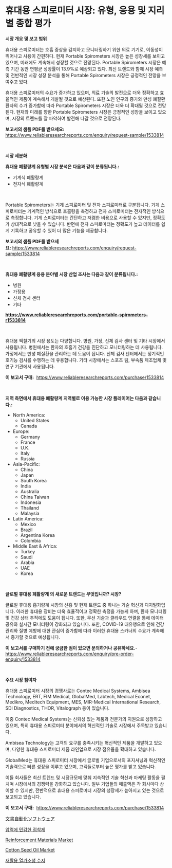 <p><h1>휴대용 스피로미터 시장: 유형, 응용 및 지리별 종합 평가</h1></p><p><strong>시장 개요 및 보고 범위</strong></p>
<p><p>휴대용 스피로미터는 호흡 증상을 감지하고 모니터링하기 위한 의료 기기로, 이동성이 뛰어나고 사용이 간편하다. 현재 Portable Spirometers 시장은 높은 성장세를 보이고 있으며, 미래에도 계속해서 성장할 것으로 전망된다. Portable Spirometers 시장은 예측 기간 동안 연평균 성장률이 13.9%로 예상되고 있다. 최신 트렌드와 함께 시장 예측 및 전반적인 시장 성장 분석을 통해 Portable Spirometers 시장은 긍정적인 전망을 보여주고 있다.</p><p>휴대용 스피로미터의 수요가 증가하고 있으며, 의료 기술의 발전으로 더욱 정확하고 효율적인 제품이 계속해서 개발될 것으로 예상된다. 또한 노인 인구의 증가와 만성 폐질환 환자의 수가 증가함에 따라 Portable Spirometers 시장은 더욱 더 확대될 것으로 전망된다. 현재와 미래를 향한 Portable Spirometers 시장은 긍정적인 성장을 보이고 있으며, 시장의 트렌드를 잘 파악하여 발전해 나갈 것으로 전망된다.</p></p>
<p><strong>보고서의 샘플 PDF를 받으세요:</strong> <a href="https://www.reliableresearchreports.com/enquiry/request-sample/1533814">https://www.reliableresearchreports.com/enquiry/request-sample/1533814</a></p>
<p>&nbsp;</p>
<p><strong>시장 세분화</strong></p>
<p><strong>휴대용 폐활량계 유형별 시장 분석은 다음과 같이 분류됩니다.:</strong></p>
<p><ul><li>기계식 폐활량계</li><li>전자식 폐활량계</li></ul></p>
<p>&nbsp;</p>
<p><p>Portable Spirometers는 기계 스피로미터 및 전자 스피로미터로 구분됩니다. 기계 스피로미터는 기계적인 방식으로 호흡량을 측정하고 전자 스피로미터는 전자적인 방식으로 측정합니다. 기계 스피로미터는 간단하고 저렴한 비용으로 사용할 수 있지만, 정확도가 상대적으로 낮을 수 있습니다. 반면에 전자 스피로미터는 정확도가 높고 데이터를 쉽게 기록하고 공유할 수 있어 더 많은 기능을 제공합니다.</p></p>
<p><strong>보고서의 샘플 PDF를 받으세요:</strong>&nbsp;<a href="https://www.reliableresearchreports.com/enquiry/request-sample/1533814">https://www.reliableresearchreports.com/enquiry/request-sample/1533814</a></p>
<p>&nbsp;</p>
<p><strong> 휴대용 폐활량계 응용 분야별 시장 산업 조사는 다음과 같이 분류됩니다.:</strong></p>
<p><ul><li>병원</li><li>가정용</li><li>신체 검사 센터</li><li>기타</li></ul></p>
<p><strong><a href="https://www.reliableresearchreports.com/portable-spirometers-r1533814">https://www.reliableresearchreports.com/portable-spirometers-r1533814</a></strong></p>
<p>&nbsp;</p>
<p><p>휴대용 펙찰기의 시장 용도는 다양합니다. 병원, 가정, 신체 검사 센터 및 기타 시장에서 사용됩니다. 병원에서는 환자의 호흡기 건강을 진단하고 모니터링하는 데 사용됩니다. 가정에서는 만성 폐질환을 관리하는 데 도움이 됩니다. 신체 검사 센터에서는 정기적인 호기능 검사를 수행하는 데 유용합니다. 기타 시장에서는 스포츠 팀, 부속품 제조업체 및 연구 기관에서 사용됩니다.</p></p>
<p><strong>이 보고서 구매:</strong>&nbsp; <a href="https://www.reliableresearchreports.com/purchase/1533814">https://www.reliableresearchreports.com/purchase/1533814</a></p>
<p>&nbsp;</p>
<p><strong>지역 측면에서 휴대용 폐활량계 지역별로 이용 가능한 시장 플레이어는 다음과 같습니다.:</strong></p>
<p><ul>
    <li>
        North America:
        <ul>
            <li>United States</li>
            <li>Canada</li>
        </ul>
    </li>
    <li>
        Europe:
        <ul>
            <li>Germany</li>
            <li>France</li>
            <li>U.K.</li>
            <li>Italy</li>
            <li>Russia</li>
        </ul>
    </li>
    <li>
        Asia-Pacific:
        <ul>
            <li>China</li>
            <li>Japan</li>
            <li>South Korea</li>
            <li>India</li>
            <li>Australia</li>
            <li>China Taiwan</li>
            <li>Indonesia</li>
            <li>Thailand</li>
            <li>Malaysia</li>
        </ul>
    </li>
    <li>
        Latin America:
        <ul>
            <li>Mexico</li>
            <li>Brazil</li>
            <li>Argentina Korea</li>
            <li>Colombia</li>
        </ul>
    </li>
    <li>
        Middle East & Africa:
        <ul>
            <li>Turkey</li>
            <li>Saudi</li>
            <li>Arabia</li>
            <li>UAE</li>
            <li>Korea</li>
        </ul>
    </li>
    </ul></p>
<p>&nbsp;</p>
<p><strong>글로벌 휴대용 폐활량계 의 새로운 트렌드는 무엇입니까? 시장?</strong></p>
<p><p>글로벌 휴대용 흡기량계 시장의 신흥 및 현재 트렌드 중 하나는 기술 혁신과 디지털화입니다. 이러한 휴대용 장비는 더욱 효율적이고 정확한 측정을 가능케 하며, 환자 모니터링 및 건강 상태 추적에도 도움이 됩니다. 또한, 무선 기술과 클라우드 연결을 통해 데이터 공유와 실시간 모니터링이 강화되고 있습니다. 또한, COVID-19 대유행으로 인해 건강 관리와 질병 예방에 대한 관심이 증가함에 따라 이러한 휴대용 스카너의 수요가 계속해서 증가할 것으로 예상됩니다.</p></p>
<p><strong>이 보고서를 구매하기 전에 궁금한 점이 있으면 문의하거나 공유하세요.</strong>- <a href="https://www.reliableresearchreports.com/enquiry/pre-order-enquiry/1533814">https://www.reliableresearchreports.com/enquiry/pre-order-enquiry/1533814</a></p>
<p>&nbsp;</p>
<p><strong>주요 시장 참여자</strong></p>
<p><p>휴대용 스피로미터 시장의 경쟁사로는 Contec Medical Systems, Ambisea Technology, ERT, FIM Medical, GlobalMed, Labtech, Medical Econet, Medikro, Meditech Equipment, MES, MIR-Medical International Research, SDI Diagnostics, THOR, Vitalograph 등이 있습니다. </p><p>이중 Contec Medical Systems는 신뢰성 있는 제품과 전문가의 지원으로 성장하고 있으며, 특히 휴대용 스피로미터 분야에서의 혁신적인 기술로 시장에서 주목받고 있습니다. </p><p>Ambisea Technology는 고객의 요구를 충족시키는 혁신적인 제품을 개발하고 있으며, 다양한 휴대용 스피로미터 제품 라인업으로 시장 점유율을 확대하고 있습니다. </p><p>GlobalMed는 휴대용 스피로미터 시장에서 글로벌 기업으로서의 포지셔닝과 혁신적인 기술력으로 빠른 성장을 이루고 있으며, 고객들로부터 높은 평가를 받고 있습니다. </p><p>이들 회사들은 최신 트렌드 및 시장규모에 맞춰 지속적인 기술 혁신과 마케팅 활동을 펼치며 시장에서의 경쟁력을 강화하고 있습니다. 일부 기업들의 매출액은 각 회사마다 상이할 수 있지만, 전반적으로 휴대용 스피로미터 시장의 성장세가 높아지고 있는 것으로 보고되고 있습니다.</p></p>
<p><strong>이 보고서 구매:</strong>&nbsp;&nbsp;<a href="https://www.reliableresearchreports.com/purchase/1533814">https://www.reliableresearchreports.com/purchase/1533814</a></p>
<p><p><a href="https://github.com/hwbcz413288296/Market-Research-Report-List-1/blob/main/183396418927.md">文書自動化ソフトウェア</a></p><p><a href="https://github.com/bunxhcci35271755/Market-Research-Report-List-1/blob/main/250914517698.md">압력에 민감한 접착제</a></p><p><a href="https://issuu.com/reportprime-2/docs/reinforcement-materials-market-size-2030.pptx">Reinforcement Materials Market</a></p><p><a href="https://github.com/derrinmiltonellis35gcl/Market-Research-Report-List-2/blob/main/cotton-seed-oil-market.md">Cotton Seed Oil Market</a></p><p><a href="https://medium.com/@percymckty3ytenzie89676/%EC%9E%AC%ED%99%9C%EC%9A%A9-%EC%97%B4%EA%B0%80%EC%86%8C%EC%84%B1-%ED%8F%B4%EB%A6%AC%EB%A8%B8-%EC%8B%9C%EC%9E%A5%EC%9D%80-%EC%8B%9C%EC%9E%A5-%EC%A0%90%EC%9C%A0%EC%9C%A8-%EC%8B%9C%EC%9E%A5-%EB%8F%99%ED%96%A5-%EB%B0%8F-%EC%8B%9C%EC%9E%A5-%EC%84%B1%EC%9E%A5%EC%97%90-%EB%8C%80%ED%95%9C-%EC%A0%95%EB%B3%B4%EB%A5%BC-%EC%A0%9C%EA%B3%B5%ED%95%A9%EB%8B%88%EB%8B%A4-9cd830707d31">재활용 열가소성 수지</a></p></p>
